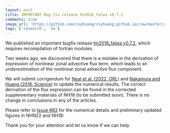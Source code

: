 ```yaml
---
layout: post
title: IMPORTANT Bug fix release hn2016_falwa v0.7.2
comments: true
image_url: 'https://github.com/csyhuang/csyhuang.github.io/raw/master/assets/img/falwa_diagram.png'
tags: ['research', 'se']
---
```


We published an important bugfix release [hn2016_falwa v0.7.2](https://github.com/csyhuang/hn2016_falwa/releases/tag/v0.7.2), which requires recompilation of fortran modules. 

Two weeks ago, we discovered that there is a mistake in the derivation of expression of nonlinear zonal advective flux term, which leads to an *underestimation* of the nonlinear zonal advective flux component.

We will submit corrigendum for [Neal et al. (2022, GRL)](https://agupubs.onlinelibrary.wiley.com/doi/full/10.1029/2021GL097699) and [Nakamura and Huang (2018, Science)](https://www.science.org/doi/10.1126/science.aat0721) to update the numerical results. The correct derivation of the flux expression can be found in the corrected supplementary materials of NH18 (to be submitted soon).  There is no change in conclusions in any of the articles.

Please refer to [Issue #83](https://github.com/csyhuang/hn2016_falwa/issues/83) for the numerical details and preliminary updated figures in NHN22 and NH18:

Thank you for your attention and let us know if we can help.